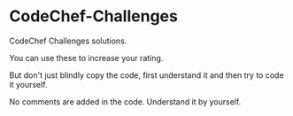 # CodeChef-Challenges
CodeChef Challenges solutions.

You can use these to increase your rating.

But don't just blindly copy the code, first understand it and then try to code it yourself.

No comments are added in the code. Understand it by yourself.
